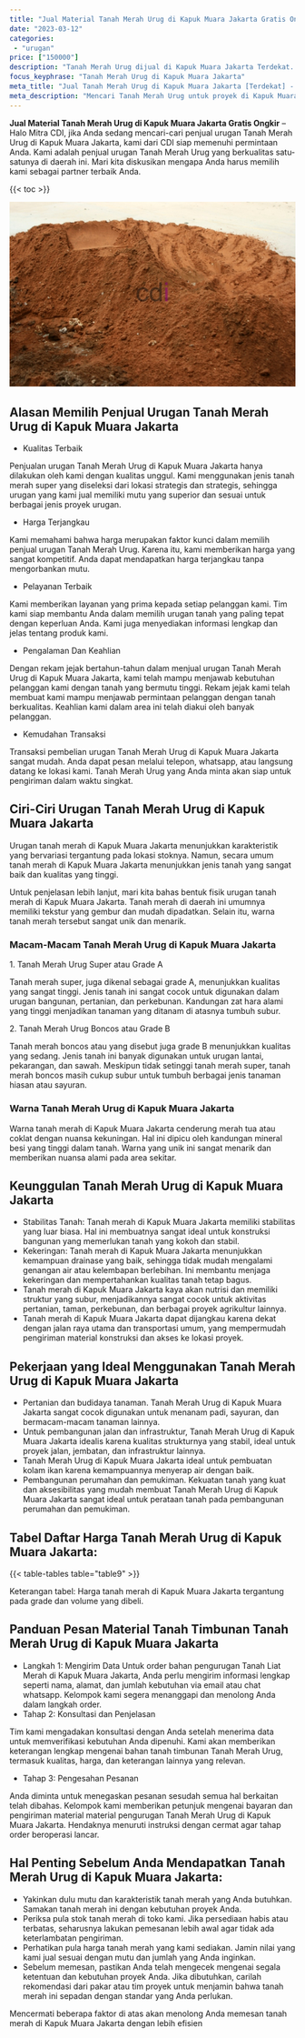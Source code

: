 ```yaml
---
title: "Jual Material Tanah Merah Urug di Kapuk Muara Jakarta Gratis Ongkir"
date: "2023-03-12"
categories:
 - "urugan"
price: ["150000"]
description: "Tanah Merah Urug dijual di Kapuk Muara Jakarta Terdekat. Tanah Merah Urug ini sering digunakan dalam proyek konstruksi sebagai material timbunan yang unggul dan tepat guna. Hubungi kami untuk informasi lebih lanjut."
focus_keyphrase: "Tanah Merah Urug di Kapuk Muara Jakarta"
meta_title: "Jual Tanah Merah Urug di Kapuk Muara Jakarta [Terdekat] - CDI"
meta_description: "Mencari Tanah Merah Urug untuk proyek di Kapuk Muara Jakarta? Kami menawarkan Tanah Merah Urug berkualitas untuk penimbunan lahan. Segera dapatkan penawaran terbaik."
---
```


**Jual Material Tanah Merah Urug di Kapuk Muara Jakarta Gratis Ongkir** – Halo Mitra CDI, jika Anda sedang mencari-cari penjual urugan Tanah Merah Urug di Kapuk Muara Jakarta, kami dari CDI siap memenuhi permintaan Anda. Kami adalah penjual urugan Tanah Merah Urug yang berkualitas satu-satunya di daerah ini. Mari kita diskusikan mengapa Anda harus memilih kami sebagai partner terbaik Anda.

{{< toc >}}

![Jual Material Tanah Merah Urug di Kapuk Muara Jakarta Gratis Ongkir](/images/tanah/tanah-urug-01.jpg)

## Alasan Memilih Penjual Urugan Tanah Merah Urug di Kapuk Muara Jakarta

*   Kualitas Terbaik

Penjualan urugan Tanah Merah Urug di Kapuk Muara Jakarta hanya dilakukan oleh kami dengan kualitas unggul. Kami menggunakan jenis tanah merah super yang diseleksi dari lokasi strategis dan strategis, sehingga urugan yang kami jual memiliki mutu yang superior dan sesuai untuk berbagai jenis proyek urugan.

*   Harga Terjangkau

Kami memahami bahwa harga merupakan faktor kunci dalam memilih penjual urugan Tanah Merah Urug. Karena itu, kami memberikan harga yang sangat kompetitif. Anda dapat mendapatkan harga terjangkau tanpa mengorbankan mutu.
*   Pelayanan Terbaik

Kami memberikan layanan yang prima kepada setiap pelanggan kami. Tim kami siap membantu Anda dalam memilih urugan tanah yang paling tepat dengan keperluan Anda. Kami juga menyediakan informasi lengkap dan jelas tentang produk kami.
*   Pengalaman Dan Keahlian

Dengan rekam jejak bertahun-tahun dalam menjual urugan Tanah Merah Urug di Kapuk Muara Jakarta, kami telah mampu menjawab kebutuhan pelanggan kami dengan tanah yang bermutu tinggi. Rekam jejak kami telah membuat kami mampu menjawab permintaan pelanggan dengan tanah berkualitas. Keahlian kami dalam area ini telah diakui oleh banyak pelanggan.
*   Kemudahan Transaksi

Transaksi pembelian urugan Tanah Merah Urug di Kapuk Muara Jakarta sangat mudah. Anda dapat pesan melalui telepon, whatsapp, atau langsung datang ke lokasi kami. Tanah Merah Urug yang Anda minta akan siap untuk pengiriman dalam waktu singkat.

## Ciri-Ciri Urugan Tanah Merah Urug di Kapuk Muara Jakarta

Urugan tanah merah di Kapuk Muara Jakarta menunjukkan karakteristik yang bervariasi tergantung pada lokasi stoknya. Namun, secara umum tanah merah di Kapuk Muara Jakarta menunjukkan jenis tanah yang sangat baik dan kualitas yang tinggi.

Untuk penjelasan lebih lanjut, mari kita bahas bentuk fisik urugan tanah merah di Kapuk Muara Jakarta. Tanah merah di daerah ini umumnya memiliki tekstur yang gembur dan mudah dipadatkan. Selain itu, warna tanah merah tersebut sangat unik dan menarik.

### Macam-Macam Tanah Merah Urug di Kapuk Muara Jakarta

1\. Tanah Merah Urug Super atau Grade A

Tanah merah super, juga dikenal sebagai grade A, menunjukkan kualitas yang sangat tinggi. Jenis tanah ini sangat cocok untuk digunakan dalam urugan bangunan, pertanian, dan perkebunan. Kandungan zat hara alami yang tinggi menjadikan tanaman yang ditanam di atasnya tumbuh subur.

2\. Tanah Merah Urug Boncos atau Grade B

Tanah merah boncos atau yang disebut juga grade B menunjukkan kualitas yang sedang. Jenis tanah ini banyak digunakan untuk urugan lantai, pekarangan, dan sawah. Meskipun tidak setinggi tanah merah super, tanah merah boncos masih cukup subur untuk tumbuh berbagai jenis tanaman hiasan atau sayuran.

### Warna Tanah Merah Urug di Kapuk Muara Jakarta

Warna tanah merah di Kapuk Muara Jakarta cenderung merah tua atau coklat dengan nuansa kekuningan. Hal ini dipicu oleh kandungan mineral besi yang tinggi dalam tanah. Warna yang unik ini sangat menarik dan memberikan nuansa alami pada area sekitar.

## Keunggulan Tanah Merah Urug di Kapuk Muara Jakarta

*   Stabilitas Tanah: Tanah merah di Kapuk Muara Jakarta memiliki stabilitas yang luar biasa. Hal ini membuatnya sangat ideal untuk konstruksi bangunan yang memerlukan tanah yang kokoh dan stabil.
*   Kekeringan: Tanah merah di Kapuk Muara Jakarta menunjukkan kemampuan drainase yang baik, sehingga tidak mudah mengalami genangan air atau kelembapan berlebihan. Ini membantu menjaga kekeringan dan mempertahankan kualitas tanah tetap bagus.
*   Tanah merah di Kapuk Muara Jakarta kaya akan nutrisi dan memiliki struktur yang subur, menjadikannya sangat cocok untuk aktivitas pertanian, taman, perkebunan, dan berbagai proyek agrikultur lainnya.
*   Tanah merah di Kapuk Muara Jakarta dapat dijangkau karena dekat dengan jalan raya utama dan transportasi umum, yang mempermudah pengiriman material konstruksi dan akses ke lokasi proyek.

## Pekerjaan yang Ideal Menggunakan Tanah Merah Urug di Kapuk Muara Jakarta

*   Pertanian dan budidaya tanaman. Tanah Merah Urug di Kapuk Muara Jakarta sangat cocok digunakan untuk menanam padi, sayuran, dan bermacam-macam tanaman lainnya.
*   Untuk pembangunan jalan dan infrastruktur, Tanah Merah Urug di Kapuk Muara Jakarta idealis karena kualitas strukturnya yang stabil, ideal untuk proyek jalan, jembatan, dan infrastruktur lainnya.
*   Tanah Merah Urug di Kapuk Muara Jakarta ideal untuk pembuatan kolam ikan karena kemampuannya menyerap air dengan baik.
*   Pembangunan perumahan dan pemukiman. Kekuatan tanah yang kuat dan aksesibilitas yang mudah membuat Tanah Merah Urug di Kapuk Muara Jakarta sangat ideal untuk perataan tanah pada pembangunan perumahan dan pemukiman.

## Tabel Daftar Harga Tanah Merah Urug di Kapuk Muara Jakarta:

{{< table-tables table="table9" >}}

Keterangan tabel: Harga tanah merah di Kapuk Muara Jakarta tergantung pada grade dan volume yang dibeli.

## Panduan Pesan Material Tanah Timbunan Tanah Merah Urug di Kapuk Muara Jakarta

*   Langkah 1: Mengirim Data
Untuk order bahan pengurugan Tanah Liat Merah di Kapuk Muara Jakarta, Anda perlu mengirim informasi lengkap seperti nama, alamat, dan jumlah kebutuhan via email atau chat whatsapp. Kelompok kami segera menanggapi dan menolong Anda dalam langkah order.
*   Tahap 2: Konsultasi dan Penjelasan

Tim kami mengadakan konsultasi dengan Anda setelah menerima data untuk memverifikasi kebutuhan Anda dipenuhi. Kami akan memberikan keterangan lengkap mengenai bahan tanah timbunan Tanah Merah Urug, termasuk kualitas, harga, dan keterangan lainnya yang relevan.
*   Tahap 3: Pengesahan Pesanan

Anda diminta untuk menegaskan pesanan sesudah semua hal berkaitan telah dibahas. Kelompok kami memberikan petunjuk mengenai bayaran dan pengiriman material material pengurugan Tanah Merah Urug di Kapuk Muara Jakarta. Hendaknya menuruti instruksi dengan cermat agar tahap order beroperasi lancar.

## Hal Penting Sebelum Anda Mendapatkan Tanah Merah Urug di Kapuk Muara Jakarta:

*   Yakinkan dulu mutu dan karakteristik tanah merah yang Anda butuhkan. Samakan tanah merah ini dengan kebutuhan proyek Anda.
*   Periksa pula stok tanah merah di toko kami. Jika persediaan habis atau terbatas, seharusnya lakukan pemesanan lebih awal agar tidak ada keterlambatan pengiriman.
*   Perhatikan pula harga tanah merah yang kami sediakan. Jamin nilai yang kami jual sesuai dengan mutu dan jumlah yang Anda inginkan.
*   Sebelum memesan, pastikan Anda telah mengecek mengenai segala ketentuan dan kebutuhan proyek Anda. Jika dibutuhkan, carilah rekomendasi dari pakar atau tim proyek untuk menjamin bahwa tanah merah ini sepadan dengan standar yang Anda perlukan.

Mencermati beberapa faktor di atas akan menolong Anda memesan tanah merah di Kapuk Muara Jakarta dengan lebih efisien